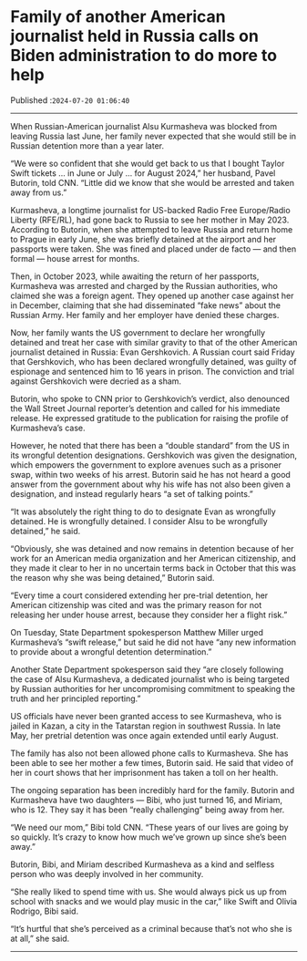 # Family of another American journalist held in Russia calls on Biden administration to do more to help

Published :`2024-07-20 01:06:40`

---

When Russian-American journalist Alsu Kurmasheva was blocked from leaving Russia last June, her family never expected that she would still be in Russian detention more than a year later.

“We were so confident that she would get back to us that I bought Taylor Swift tickets … in June or July … for August 2024,” her husband, Pavel Butorin, told CNN. “Little did we know that she would be arrested and taken away from us.”

Kurmasheva, a longtime journalist for US-backed Radio Free Europe/Radio Liberty (RFE/RL), had gone back to Russia to see her mother in May 2023. According to Butorin, when she attempted to leave Russia and return home to Prague in early June, she was briefly detained at the airport and her passports were taken. She was fined and placed under de facto — and then formal — house arrest for months.

Then, in October 2023, while awaiting the return of her passports, Kurmasheva was arrested and charged by the Russian authorities, who claimed she was a foreign agent. They opened up another case against her in December, claiming that she had disseminated “fake news” about the Russian Army. Her family and her employer have denied these charges.

Now, her family wants the US government to declare her wrongfully detained and treat her case with similar gravity to that of the other American journalist detained in Russia: Evan Gershkovich. A Russian court said Friday that Gershkovich, who has been declared wrongfully detained, was guilty of espionage and sentenced him to 16 years in prison. The conviction and trial against Gershkovich were decried as a sham.

Butorin, who spoke to CNN prior to Gershkovich’s verdict, also denounced the Wall Street Journal reporter’s detention and called for his immediate release. He expressed gratitude to the publication for raising the profile of Kurmasheva’s case.

However, he noted that there has been a “double standard” from the US in its wrongful detention designations. Gershkovich was given the designation, which empowers the government to explore avenues such as a prisoner swap, within two weeks of his arrest. Butorin said he has not heard a good answer from the government about why his wife has not also been given a designation, and instead regularly hears “a set of talking points.”

“It was absolutely the right thing to do to designate Evan as wrongfully detained. He is wrongfully detained. I consider Alsu to be wrongfully detained,” he said.

“Obviously, she was detained and now remains in detention because of her work for an American media organization and her American citizenship, and they made it clear to her in no uncertain terms back in October that this was the reason why she was being detained,” Butorin said.

“Every time a court considered extending her pre-trial detention, her American citizenship was cited and was the primary reason for not releasing her under house arrest, because they consider her a flight risk.”

On Tuesday, State Department spokesperson Matthew Miller urged Kurmasheva’s “swift release,” but said he did not have “any new information to provide about a wrongful detention determination.”

Another State Department spokesperson said they “are closely following the case of Alsu Kurmasheva, a dedicated journalist who is being targeted by Russian authorities for her uncompromising commitment to speaking the truth and her principled reporting.”

US officials have never been granted access to see Kurmasheva, who is jailed in Kazan, a city in the Tatarstan region in southwest Russia. In late May, her pretrial detention was once again extended until early August.

The family has also not been allowed phone calls to Kurmasheva. She has been able to see her mother a few times, Butorin said. He said that video of her in court shows that her imprisonment has taken a toll on her health.

The ongoing separation has been incredibly hard for the family. Butorin and Kurmasheva have two daughters — Bibi, who just turned 16, and Miriam, who is 12. They say it has been “really challenging” being away from her.

“We need our mom,” Bibi told CNN. “These years of our lives are going by so quickly. It’s crazy to know how much we’ve grown up since she’s been away.”

Butorin, Bibi, and Miriam described Kurmasheva as a kind and selfless person who was deeply involved in her community.

“She really liked to spend time with us. She would always pick us up from school with snacks and we would play music in the car,” like Swift and Olivia Rodrigo, Bibi said.

“It’s hurtful that she’s perceived as a criminal because that’s not who she is at all,” she said.

---

